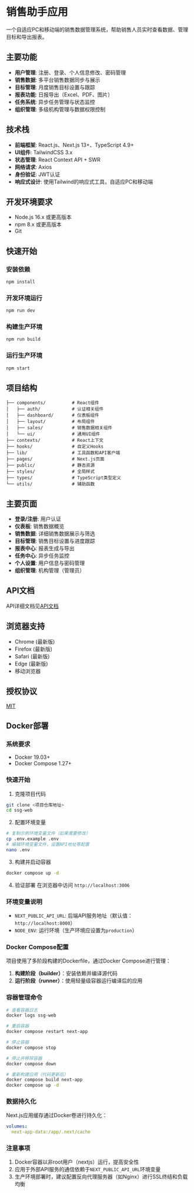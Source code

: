 # 销售助手应用

一个自适应PC和移动端的销售数据管理系统，帮助销售人员实时查看数据、管理目标和导出报表。

## 主要功能

- **用户管理**: 注册、登录、个人信息修改、密码管理
- **销售数据**: 多平台销售数据同步与展示
- **目标管理**: 月度销售目标设置与跟踪
- **报表功能**: 日报导出（Excel、PDF、图片）
- **任务系统**: 异步任务管理与状态监控
- **组织管理**: 多级机构管理与数据权限控制

## 技术栈

- **前端框架**: React.js、Next.js 13+、TypeScript 4.9+
- **UI组件**: TailwindCSS 3.x
- **状态管理**: React Context API + SWR
- **网络请求**: Axios
- **身份验证**: JWT认证
- **响应式设计**: 使用Tailwind的响应式工具，自适应PC和移动端

## 开发环境要求

- Node.js 16.x 或更高版本
- npm 8.x 或更高版本
- Git

## 快速开始

### 安装依赖

```bash
npm install
```

### 开发环境运行

```bash
npm run dev
```

### 构建生产环境

```bash
npm run build
```

### 运行生产环境

```bash
npm start
```

## 项目结构

```
├── components/          # React组件
│   ├── auth/            # 认证相关组件
│   ├── dashboard/       # 仪表板组件
│   ├── layout/          # 布局组件
│   ├── sales/           # 销售数据相关组件
│   └── ui/              # 通用UI组件
├── contexts/            # React上下文
├── hooks/               # 自定义Hooks
├── lib/                 # 工具函数和API客户端
├── pages/               # Next.js页面
├── public/              # 静态资源
├── styles/              # 全局样式
├── types/               # TypeScript类型定义
└── utils/               # 辅助函数
```

## 主要页面

- **登录/注册**: 用户认证
- **仪表板**: 销售数据概览
- **销售数据**: 详细销售数据展示与筛选
- **目标管理**: 销售目标设置与进度跟踪
- **报表中心**: 报表生成与导出
- **任务中心**: 异步任务监控
- **个人设置**: 用户信息与密码管理
- **组织管理**: 机构管理（管理员）

## API文档

API详细文档见[API文档](./API.md)

## 浏览器支持

- Chrome (最新版)
- Firefox (最新版)
- Safari (最新版)
- Edge (最新版)
- 移动浏览器

## 授权协议

[MIT](LICENSE) 

## Docker部署

### 系统要求

- Docker 19.03+
- Docker Compose 1.27+

### 快速开始

1. 克隆项目代码
```bash
git clone <项目仓库地址>
cd ssg-web
```

2. 配置环境变量
```bash
# 复制示例环境变量文件（如果需要修改）
cp .env.example .env
# 编辑环境变量文件，设置API地址等配置
nano .env
```

3. 构建并启动容器
```bash
docker compose up -d
```

4. 验证部署
在浏览器中访问 `http://localhost:3006`

### 环境变量说明

- `NEXT_PUBLIC_API_URL`: 后端API服务地址（默认值：`http://localhost:8000`）
- `NODE_ENV`: 运行环境（生产环境应设置为`production`）

### Docker Compose配置

项目使用了多阶段构建的Dockerfile，通过Docker Compose进行管理：

1. **构建阶段（builder）**：安装依赖并编译源代码
2. **运行阶段（runner）**：使用轻量级容器运行编译后的应用

### 容器管理命令

```bash
# 查看容器日志
docker logs ssg-web

# 重启容器
docker compose restart next-app

# 停止容器
docker compose stop

# 停止并移除容器
docker compose down

# 重新构建应用（代码更新后）
docker compose build next-app
docker compose up -d
```

### 数据持久化

Next.js应用缓存通过Docker卷进行持久化：
```yaml
volumes:
  next-app-data:/app/.next/cache
```

### 注意事项

1. Docker容器以非root用户（nextjs）运行，提高安全性
2. 应用于外部API服务的通信依赖于`NEXT_PUBLIC_API_URL`环境变量
3. 生产环境部署时，建议配置反向代理服务器（如Nginx）进行SSL终结和负载均衡 